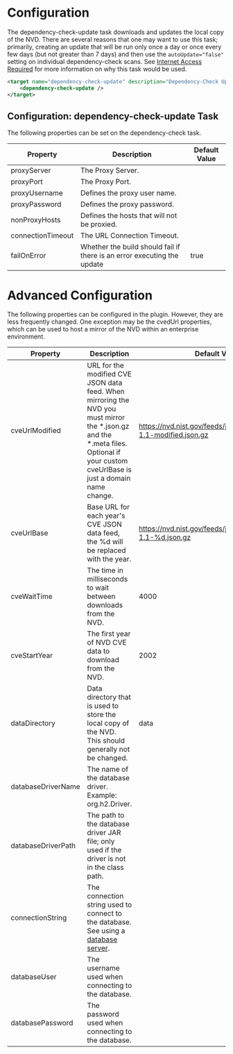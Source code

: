 Configuration
====================
The dependency-check-update task downloads and updates the local copy of the NVD.
There are several reasons that one may want to use this task; primarily, creating
an update that will be run only once a day or once every few days (but not greater
than 7 days) and then use the `autoUpdate="false"` setting on individual
dependency-check scans. See [Internet Access Required](https://jeremylong.github.io/DependencyCheck/data/index.html)
for more information on why this task would be used.

```xml
<target name="dependency-check-update" description="Dependency-Check Update">
    <dependency-check-update />
</target>
```

Configuration: dependency-check-update Task
--------------------
The following properties can be set on the dependency-check task.

Property              | Description                                                             | Default Value
----------------------|-------------------------------------------------------------------------|------------------
proxyServer           | The Proxy Server.                                                       | &nbsp;
proxyPort             | The Proxy Port.                                                         | &nbsp;
proxyUsername         | Defines the proxy user name.                                            | &nbsp;
proxyPassword         | Defines the proxy password.                                             | &nbsp;
nonProxyHosts         | Defines the hosts that will not be proxied.                             | &nbsp;
connectionTimeout     | The URL Connection Timeout.                                             | &nbsp;
failOnError           | Whether the build should fail if there is an error executing the update | true

Advanced Configuration
====================
The following properties can be configured in the plugin. However, they are less frequently changed. One exception
may be the cvedUrl properties, which can be used to host a mirror of the NVD within an enterprise environment.

Property             | Description                                                                                                          | Default Value
---------------------|----------------------------------------------------------------------------------------------------------------------|------------------
cveUrlModified       | URL for the modified CVE JSON data feed. When mirroring the NVD you must mirror the *.json.gz and the *.meta files. Optional if your custom cveUrlBase is just a domain name change.  | https://nvd.nist.gov/feeds/json/cve/1.1/nvdcve-1.1-modified.json.gz
cveUrlBase           | Base URL for each year's CVE JSON data feed, the %d will be replaced with the year.                                  | https://nvd.nist.gov/feeds/json/cve/1.1/nvdcve-1.1-%d.json.gz
cveWaitTime          | The time in milliseconds to wait between downloads from the NVD.                                                     | 4000
cveStartYear         | The first year of NVD CVE data to download from the NVD.                                                             | 2002
dataDirectory        | Data directory that is used to store the local copy of the NVD. This should generally not be changed.                | data
databaseDriverName   | The name of the database driver. Example: org.h2.Driver.                                                             | &nbsp;
databaseDriverPath   | The path to the database driver JAR file; only used if the driver is not in the class path.                          | &nbsp;
connectionString     | The connection string used to connect to the database. See using a [database server](../data/database.html).         | &nbsp;
databaseUser         | The username used when connecting to the database.                                                                   | &nbsp;
databasePassword     | The password used when connecting to the database.                                                                   | &nbsp;
